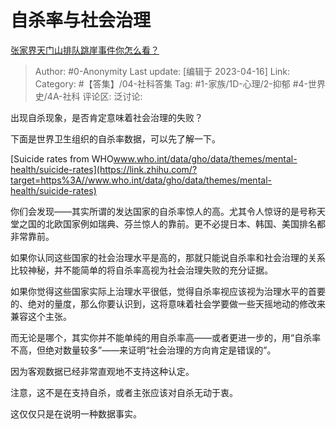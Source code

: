 # 自杀率与社会治理
[张家界天门山排队跳崖事件你怎么看？](https://www.zhihu.com/question/593980949/answer/2985205251)

> Author: #0-Anonymity
> Last update: [编辑于 2023-04-16]
> Link:
> Category: #【答集】/04-社科答集
> Tag: #1-家族/1D-心理/2-抑郁 #4-世界史/4A-社科
> 评论区:
> 泛讨论:

出现自杀现象，是否肯定意味着社会治理的失败？

下面是世界卫生组织的自杀率数据，可以先了解一下。

[Suicide rates from WHO​www.who.int/data/gho/data/themes/mental-health/suicide-rates](https://link.zhihu.com/?target=https%3A//www.who.int/data/gho/data/themes/mental-health/suicide-rates)

你们会发现——其实所谓的发达国家的自杀率惊人的高。尤其令人惊讶的是号称天堂之国的北欧国家例如瑞典、芬兰惊人的靠前。更不必提日本、韩国、美国排名都非常靠前。

如果你认同这些国家的社会治理水平是高的，那就只能说自杀率和社会治理的关系比较神秘，并不能简单的将自杀率高视为社会治理失败的充分证据。

如果你觉得这些国家实际上治理水平很低，觉得自杀率视应该视为治理水平的首要的、绝对的量度，那么你要认识到，这将意味着社会学要做一些天摇地动的修改来兼容这个主张。

而无论是哪个，其实你并不能单纯的用自杀率高——或者更进一步的，用“自杀率不高，但绝对数量较多”——来证明“社会治理的方向肯定是错误的”。

因为客观数据已经非常直观地不支持这种认定。

注意，这不是在支持自杀，或者主张应该对自杀无动于衷。

这仅仅只是在说明一种数据事实。
